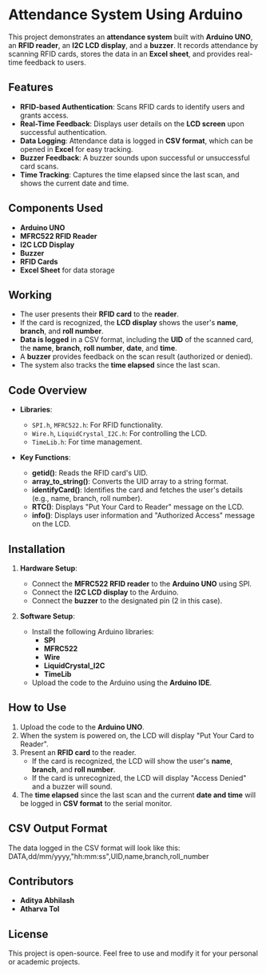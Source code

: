 # Attendance System Using Arduino

This project demonstrates an **attendance system** built with **Arduino UNO**, an **RFID reader**, an **I2C LCD display**, and a **buzzer**. It records attendance by scanning RFID cards, stores the data in an **Excel sheet**, and provides real-time feedback to users.

## Features

- **RFID-based Authentication**: Scans RFID cards to identify users and grants access.
- **Real-Time Feedback**: Displays user details on the **LCD screen** upon successful authentication.
- **Data Logging**: Attendance data is logged in **CSV format**, which can be opened in **Excel** for easy tracking.
- **Buzzer Feedback**: A buzzer sounds upon successful or unsuccessful card scans.
- **Time Tracking**: Captures the time elapsed since the last scan, and shows the current date and time.

## Components Used

- **Arduino UNO**
- **MFRC522 RFID Reader**
- **I2C LCD Display**
- **Buzzer**
- **RFID Cards**
- **Excel Sheet** for data storage

## Working

- The user presents their **RFID card** to the **reader**.
- If the card is recognized, the **LCD display** shows the user's **name**, **branch**, and **roll number**.
- **Data is logged** in a CSV format, including the **UID** of the scanned card, the **name**, **branch**, **roll number**, **date**, and **time**.
- A **buzzer** provides feedback on the scan result (authorized or denied).
- The system also tracks the **time elapsed** since the last scan.

## Code Overview

- **Libraries**:  
  - `SPI.h`, `MFRC522.h`: For RFID functionality.
  - `Wire.h`, `LiquidCrystal_I2C.h`: For controlling the LCD.
  - `TimeLib.h`: For time management.

- **Key Functions**:
  - **getid()**: Reads the RFID card's UID.
  - **array_to_string()**: Converts the UID array to a string format.
  - **identifyCard()**: Identifies the card and fetches the user's details (e.g., name, branch, roll number).
  - **RTC()**: Displays "Put Your Card to Reader" message on the LCD.
  - **info()**: Displays user information and "Authorized Access" message on the LCD.

## Installation

1. **Hardware Setup**:  
   - Connect the **MFRC522 RFID reader** to the **Arduino UNO** using SPI.
   - Connect the **I2C LCD display** to the Arduino.
   - Connect the **buzzer** to the designated pin (2 in this case).
   
2. **Software Setup**:  
   - Install the following Arduino libraries:  
     - **SPI**  
     - **MFRC522**  
     - **Wire**  
     - **LiquidCrystal_I2C**  
     - **TimeLib**
   - Upload the code to the Arduino using the **Arduino IDE**.

## How to Use
1. Upload the code to the **Arduino UNO**.
2. When the system is powered on, the LCD will display "Put Your Card to Reader".
3. Present an **RFID card** to the reader.  
   - If the card is recognized, the LCD will show the user's **name**, **branch**, and **roll number**.
   - If the card is unrecognized, the LCD will display "Access Denied" and a buzzer will sound.
4. The **time elapsed** since the last scan and the current **date and time** will be logged in **CSV format** to the serial monitor.

## CSV Output Format
The data logged in the CSV format will look like this:
DATA,dd/mm/yyyy,"hh:mm:ss",UID,name,branch,roll_number

## Contributors
- **Aditya Abhilash**
- **Atharva Tol**

## License
This project is open-source. Feel free to use and modify it for your personal or academic projects.
